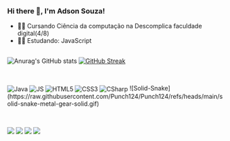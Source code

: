 
### Hi there 👋, I'm Adson Souza!
- 🧑‍🎓 Cursando Ciência da computação na Descomplica faculdade digital(4/8)
- 🧠💪 Estudando: JavaScript
##
![Anurag's GitHub stats](https://github-readme-stats.vercel.app/api?username=Punch124&theme=tokyonight&icons=true)
[![GitHub Streak](https://streak-stats.demolab.com?user=Punch124&theme=tokyonight)](https://git.io/streak-stats)
##
<div style = "display:inline_block"><br>
<img alt="Java" src="https://cdn.jsdelivr.net/gh/devicons/devicon@latest/icons/java/java-original.svg" height="50" width="60" align= "center"/>
<img alt="JS"src="https://cdn.jsdelivr.net/gh/devicons/devicon@latest/icons/javascript/javascript-plain.svg" height="50" width="60" align= "center"/>
<img src="https://cdn.jsdelivr.net/gh/devicons/devicon@latest/icons/html5/html5-original.svg" height="50" width="60" align= "center" alt="HTML5"/>
<img src="https://cdn.jsdelivr.net/gh/devicons/devicon@latest/icons/css3/css3-original.svg"height="50" width="60" align= "center" alt="CSS3" />
<img src="https://cdn.jsdelivr.net/gh/devicons/devicon@latest/icons/csharp/csharp-original.svg" height="50" width="60" align= "center" alt="CSharp"/>
![Solid-Snake](https://raw.githubusercontent.com/Punch124/Punch124/refs/heads/main/solid-snake-metal-gear-solid.gif)
</div>

##

<div style = "display:inline_block"><br>
  <a href= "https://www.linkedin.com/in/adson-souza-3a8935235/" target="_blank"><img src="https://img.shields.io/badge/LinkedIn-0077B5?style=for-the-badge&logo=linkedin&logoColor=white"></a>
  <a href= "mailto:adsonoliveira124@gmail.com" target="_blank"><img src= "https://img.shields.io/badge/Gmail-D14836?style=for-the-badge&logo=gmail&logoColor=white"></a>
  <a href= "https://discordapp.com/users/319544930907455488" target="_blank"><img src= "https://img.shields.io/badge/Discord-7289DA?style=for-the-badge&logo=discord&logoColor=white"></a>
  <a href="https://steamcommunity.com/profiles/76561198206198873/" target="_blank"><img src= "https://img.shields.io/badge/Steam-000000?style=for-the-badge&logo=steam&logoColor=white"
</div>    
